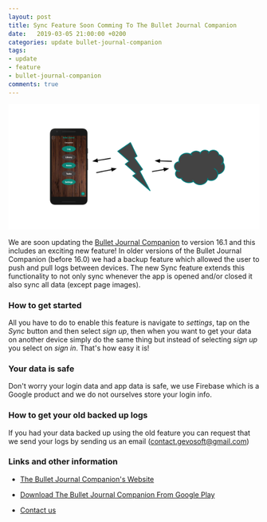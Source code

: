 ```yaml
---
layout: post
title: Sync Feature Soon Comming To The Bullet Journal Companion
date:   2019-03-05 21:00:00 +0200
categories: update bullet-journal-companion
tags:
- update
- feature
- bullet-journal-companion
comments: true
---
```


<img src="/PostMedia/post1.svg" alt="Bullet Journal Companion">

We are soon updating the [Bullet Journal Companion](https://bulletjournal.ml) to version 16.1 and this includes an exciting new feature! In older versions of the Bullet Journal Companion (before 16.0) we had a backup feature which allowed the user to push and pull logs between devices. The new Sync feature extends this functionality to not only sync whenever the app is opened and/or closed it also sync all data (except page images).

### How to get started

All you have to do to enable this feature is navigate to *settings*, tap on the *Sync* button and then select *sign up*, then when you want to get your data on another device simply do the same thing but instead of selecting *sign up* you select on *sign in*. That's how easy it is!

### Your data is safe

Don't worry your login data and app data is safe, we use Firebase which is a Google product and we do not ourselves store your login info.

### How to get your old backed up logs

If you had your data backed up using the old feature you can request that we send your logs by sending us an email (contact.gevosoft@gmail.com)

### Links and other information

* [The Bullet Journal Companion's Website](https://bulletjournal)

* [Download The Bullet Journal Companion From Google Play](https://play.google.com/store/apps/details?id=com.com_hostsource.Bullet_Journal_Companion&hl=en_US)

* [Contact us](mailto:contact.gevosoft@gmail.com)
